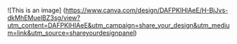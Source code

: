 
![This is an image]
(https://www.canva.com/design/DAFPKIHlAeE/H-BjJvs-dkMhEMuelBZ3sg/view?utm_content=DAFPKIHlAeE&utm_campaign=share_your_design&utm_medium=link&utm_source=shareyourdesignpanel) 
